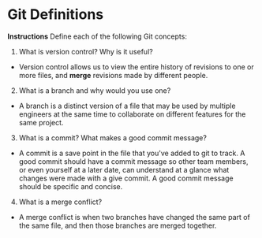 # Git Definitions

**Instructions** Define each of the following Git concepts:

1. What is version control?  Why is it useful?
  * Version control allows us to view the entire history of revisions to one or more files, and **merge** revisions made by different people.
2. What is a branch and why would you use one?
  * A branch is a distinct version of a file that may be used by multiple engineers at the same time to collaborate on different features for the same project.
3. What is a commit? What makes a good commit message?
  * A commit is a save point in the file that you've added to git to track. A good commit should have a commit message so other team members, or even yourself at a later date, can understand at a glance what changes were made with a give commit. A good commit message should be specific and concise.
4. What is a merge conflict?
  * A merge conflict is when two branches have changed the same part of the same file, and then those branches are merged together.

